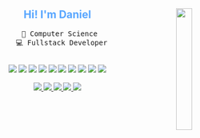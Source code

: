 <div align="center">
  <img src="https://i.pinimg.com/736x/96/bd/31/96bd31d2b45fb45a378824f297c6e68e.jpg" width="25%" align="right" />

  <h2 style="color:#58A6FF;">Hi! I'm Daniel</h2>

  <pre>
  💼 Computer Science 
  💻 Fullstack Developer
  </pre>


  <div>
    <img src="https://img.shields.io/badge/-NextJS-0D1117?style=for-the-badge&logo=next.js&labelColor=0D1117" />
    <img src="https://img.shields.io/badge/-ReactJs-0D1117?style=for-the-badge&logo=react&logoColor=7ED2FD&labelColor=0D1117" />
    <img src="https://img.shields.io/badge/-Node.js-0D1117?style=for-the-badge&logo=node.js&labelColor=0D1117" />
    <img src="https://img.shields.io/badge/-NestJS-0D1117?style=for-the-badge&logo=nestjs&logoColor=E0234E&labelColor=0D1117" />
    <img src="https://img.shields.io/badge/-Python-0D1117?style=for-the-badge&logo=python&logoColor=3776AB&labelColor=0D1117" />
    <img src="https://img.shields.io/badge/-Git-0D1117?style=for-the-badge&logo=git&logoColor=F05032&labelColor=0D1117" />
    <img src="https://img.shields.io/badge/-GitHub-0D1117?style=for-the-badge&logo=github&logoColor=white&labelColor=0D1117" />
    <img src="https://img.shields.io/badge/-CI%2FCD-0D1117?style=for-the-badge&logo=githubactions&logoColor=2088FF&labelColor=0D1117" />
    <img src="https://img.shields.io/badge/-Docker-0D1117?style=for-the-badge&logo=docker&logoColor=2496ED&labelColor=0D1117" />
    <img src="https://img.shields.io/badge/-Linux-0D1117?style=for-the-badge&logo=linux&logoColor=FCC624&labelColor=0D1117" />
  </div>

  <br/>


  <div>
  <a href="https://www.danielmunier.com.br">
  <img src="https://img.shields.io/badge/Site-4271bd.svg?logo=vercel&logoColor=white" />
</a>
<a href="https://www.linkedin.com/in/daniel-munier">
  <img src="https://custom-icon-badges.demolab.com/badge/LinkedIn-0A66C2?logo=linkedin-white&logoColor=fff" />
</a>
<a href="https://www.frontendmentor.io/profile/danielmunier">
  <img src="https://img.shields.io/badge/Frontend_Mentor-5865F2?style=flat&logo=frontendmentor&logoColor=white" />
</a>
    <a href="https://leetcode.com/u/danielmunier/">
  <img src="https://img.shields.io/badge/LeetCode-FFA116?style=flat&logo=leetcode&logoColor=white" />
</a>
<a href="mailto:idanielmunier@gmail.com">
  <img src="https://img.shields.io/badge/idanielmunier@gmail.com-5B6AC6?logo=gmail&logoColor=white" />
</a>


  </div>
</div>
